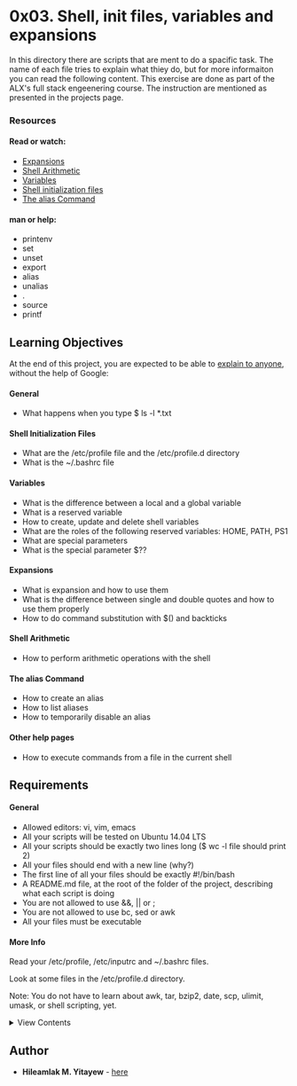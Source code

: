 # 0x03. Shell, init files, variables and expansions

In this directory there are scripts that are ment to do a spacific task. The name of each file tries to 
explain what thiey do, but for more informaiton you can read the following content. This exercise are done as part of the ALX's full stack engeenering course. The instruction are mentioned as presented in the projects page.

### Resources
#### Read or watch:
* [Expansions](http://linuxcommand.org/lc3_lts0080.php)
* [Shell Arithmetic](https://www.gnu.org/software/bash/manual/html_node/Shell-Arithmetic.html)
* [Variables](https://tldp.org/LDP/Bash-Beginners-Guide/html/sect_03_02.html)
* [Shell initialization files](https://tldp.org/LDP/Bash-Beginners-Guide/html/sect_03_01.html)
* [The alias Command](http://www.linfo.org/alias.html)

#### man or help:
* printenv
* set
* unset
* export
* alias
* unalias
* .
* source
* printf
## Learning Objectives
At the end of this project, you are expected to be able to [explain to anyone](https://fs.blog/2012/04/feynman-technique/), without the help of Google:

#### General
* What happens when you type $ ls -l *.txt
#### Shell Initialization Files
* What are the /etc/profile file and the /etc/profile.d directory
* What is the ~/.bashrc file
#### Variables
* What is the difference between a local and a global variable
* What is a reserved variable
* How to create, update and delete shell variables
* What are the roles of the following reserved variables: HOME, PATH, PS1
* What are special parameters
* What is the special parameter $??
#### Expansions
* What is expansion and how to use them
* What is the difference between single and double quotes and how to use them properly
* How to do command substitution with $() and backticks
#### Shell Arithmetic
* How to perform arithmetic operations with the shell
#### The alias Command
* How to create an alias
* How to list aliases
* How to temporarily disable an alias
#### Other help pages
* How to execute commands from a file in the current shell
## Requirements
#### General
* Allowed editors: vi, vim, emacs
* All your scripts will be tested on Ubuntu 14.04 LTS
* All your scripts should be exactly two lines long ($ wc -l file should print 2)
* All your files should end with a new line (why?)
* The first line of all your files should be exactly #!/bin/bash
* A README.md file, at the root of the folder of the project, describing what each script is doing
* You are not allowed to use &&, || or ;
* You are not allowed to use bc, sed or awk
* All your files must be executable
#### More Info
Read your /etc/profile, /etc/inputrc and ~/.bashrc files.

Look at some files in the /etc/profile.d directory.

Note: You do not have to learn about awk, tar, bzip2, date, scp, ulimit, umask, or shell scripting, yet.

<details>
<summary>View Contents</summary> 

This table is prepared so as to show you what each script does.

Script | Task | Command used | Test results|
-----------------|--------------|----------------|-----------|
0-alias|
1-hello_you|
10-love_exponent_breath|
100-rot13|
101-odd|
11-binary_to_decimal|
12-combinations|
13-print_float|
14-decimal_to_hexadecimal|
2-path|
3-paths|
4-global_variables|
5-local_variables|
6-create_local_variable|
7-create_global_variable|
8-true_knowledge|
9-divide_and_rule|


</details>

## Author

- **Hileamlak M. Yitayew** - [here](https://github.com/hileamlakb)
